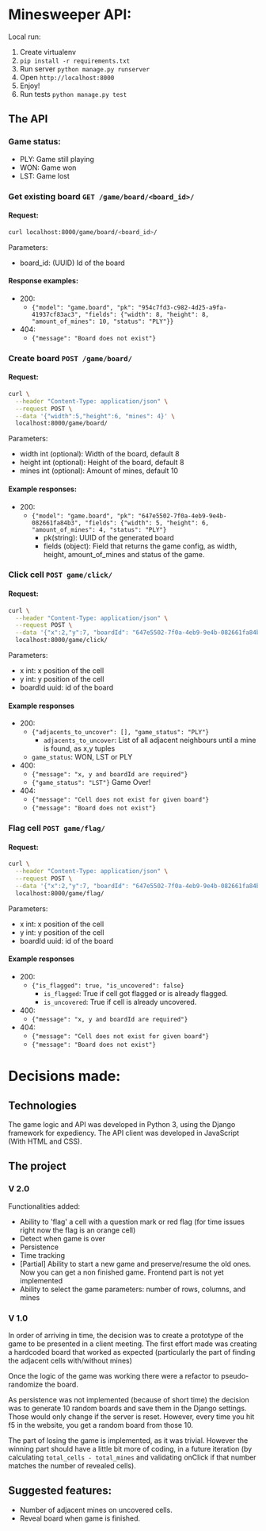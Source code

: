 # Minesweeper API:
Local run:

1. Create virtualenv
2. `pip install -r requirements.txt`
3. Run server `python manage.py runserver`
4. Open `http://localhost:8000`
5. Enjoy!
6. Run tests `python manage.py test`

## The API
### Game status:
* PLY: Game still playing
* WON: Game won
* LST: Game lost


### Get existing board `GET /game/board/<board_id>/`
#### Request:

```bash
curl localhost:8000/game/board/<board_id>/
```
Parameters:
  * board_id: (UUID) Id of the board

#### Response examples:

* 200:
  * `{"model": "game.board", "pk": "954c7fd3-c982-4d25-a9fa-41937cf83ac3", "fields": {"width": 8, "height": 8, "amount_of_mines": 10, "status": "PLY"}}`
* 404:
  * `{"message": "Board does not exist"}`


### Create board `POST /game/board/`
#### Request:

```bash
curl \
  --header "Content-Type: application/json" \
  --request POST \
  --data '{"width":5,"height":6, "mines": 4}' \
  localhost:8000/game/board/
```

Parameters:
  * width int (optional): Width of the board, default 8
  * height int (optional): Height of the board, default 8
  * mines int (optional): Amount of mines, default 10

#### Example responses:

* 200:
  * `{"model": "game.board", "pk": "647e5502-7f0a-4eb9-9e4b-082661fa84b3", "fields": {"width": 5, "height": 6, "amount_of_mines": 4, "status": "PLY"}`
    * pk(string): UUID of the generated board
    * fields (object): Field that returns the game config, as width, height, amount_of_mines and status of the game.


### Click cell `POST game/click/`
#### Request:
```bash
curl \
  --header "Content-Type: application/json" \
  --request POST \
  --data '{"x":2,"y":7, "boardId": "647e5502-7f0a-4eb9-9e4b-082661fa84b3"}' \
  localhost:8000/game/click/
```

Parameters:
  * x int: x position of the cell
  * y int: y position of the cell
  * boardId uuid: id of the board

#### Example responses

* 200:
  * `{"adjacents_to_uncover": [], "game_status": "PLY"}`
    * `adjacents_to_uncover`: List of all adjacent neighbours until a mine is found, as x,y tuples
  * `game_status`: WON, LST or PLY
* 400:
  * `{"message": "x, y and boardId are required"}`
  * `{"game_status": "LST"}` Game Over!
* 404:
  * `{"message": "Cell does not exist for given board"}`
  * `{"message": "Board does not exist"}`



### Flag cell `POST game/flag/`
#### Request:
```bash
curl \
  --header "Content-Type: application/json" \
  --request POST \
  --data '{"x":2,"y":7, "boardId": "647e5502-7f0a-4eb9-9e4b-082661fa84b3"}' \
  localhost:8000/game/flag/
```

Parameters:
  * x int: x position of the cell
  * y int: y position of the cell
  * boardId uuid: id of the board

#### Example responses

* 200:
  * `{"is_flagged": true, "is_uncovered": false}`
    * `is_flagged`: True if cell got flagged or is already flagged.
    * `is_uncovered`: True if cell is already uncovered.
* 400:
  * `{"message": "x, y and boardId are required"}`
* 404:
  * `{"message": "Cell does not exist for given board"}`
  * `{"message": "Board does not exist"}`


# Decisions made:

## Technologies
The game logic and API was developed in Python 3, using the Django framework for expediency.
The API client was developed in JavaScript (With HTML and CSS).

## The project

### V 2.0

Functionalities added:
* Ability to 'flag' a cell with a question mark or red flag (for time issues right now the flag is an orange cell)
* Detect when game is over
* Persistence
* Time tracking
* [Partial] Ability to start a new game and preserve/resume the old ones. Now you can get a non finished game. Frontend part is not yet implemented
* Ability to select the game parameters: number of rows, columns, and mines

### V 1.0
In order of arriving in time, the decision was to create a prototype of the game to be presented in a client meeting.
The first effort made was creating a hardcoded board that worked as expected (particularly the part of finding the adjacent cells with/without mines)

Once the logic of the game was working there were a refactor to pseudo-randomize the board.

As persistence was not implemented (because of short time) the decision was to generate 10 random boards and save them in the Django settings. Those would only change if the server is reset. However, every time you hit f5 in the website, you get a random board from those 10.

The part of losing the game is implemented, as it was trivial. However the winning part should have a little bit more of coding, in a future iteration (by calculating  `total_cells - total_mines` and validating onClick if that number matches the number of revealed cells).


## Suggested features:
* Number of adjacent mines on uncovered cells.
* Reveal board when game is finished.
